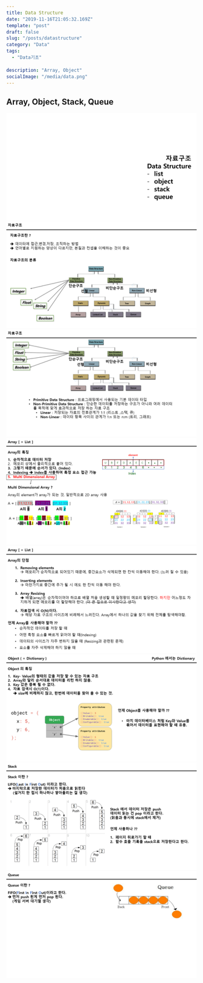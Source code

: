 ```yaml
---
title: Data Structure
date: "2019-11-16T21:05:32.169Z"
template: "post"
draft: false
slug: "/posts/datastructure"
category: "Data"
tags:
  - "Data기초"

description: "Array, Object"
socialImage: "/media/data.png"
---
```


## Array, Object, Stack, Queue

​![](/media/Etc/datastructure/str1.PNG)
​![](/media/Etc/datastructure/str2.PNG)
​![](/media/Etc/datastructure/str3.PNG)
​![](/media/Etc/datastructure/str4.PNG)
​![](/media/Etc/datastructure/str5.PNG)
​![](/media/Etc/datastructure/str6.PNG)
​![](/media/Etc/datastructure/str7.PNG)
​![](/media/Etc/datastructure/str8.PNG)
